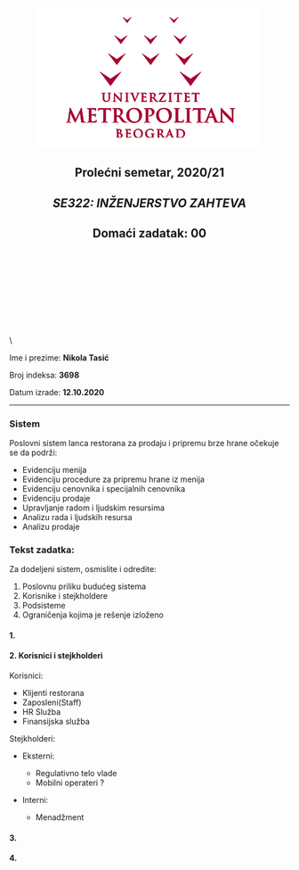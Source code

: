  <div align="center">
 
 ![](../assets/logo.png) 

 </div>

 <div align="center">
 
## Prolećni semetar, 2020/21

## *SE322: INŽENJERSTVO ZAHTEVA*

## Domaći zadatak: 00

</div>

\
\
\
\
\
\
\
\
\
\

Ime i prezime: **Nikola Tasić**

Broj indeksa: **3698**

Datum izrade: **12.10.2020**

---

### Sistem

Poslovni sistem lanca restorana za prodaju i pripremu brze hrane očekuje se da podrži:

*  Evidenciju menija
*  Evidenciju procedure za pripremu hrane iz menija
*  Evidenciju cenovnika i specijalnih cenovnika
*  Evidenciju prodaje
*  Upravljanje radom i ljudskim resursima
*  Analizu rada i ljudskih resursa
*  Analizu prodaje

### Tekst zadatka:

Za dodeljeni sistem, osmislite i odredite:

1.  Poslovnu priliku budućeg sistema
2.  Korisnike i stejkholdere
3.  Podsisteme
4.  Ograničenja kojima je rešenje izloženo

#### 1. 
#### 2. Korisnici i stejkholderi

Korisnici:
*  Klijenti restorana
*  Zaposleni(Staff)
*  HR Služba
*  Finansijska služba

Stejkholderi:
*  Eksterni:
	*  Regulativno telo vlade
	*  Mobilni operateri ?

*  Interni:
	*  Menadžment

#### 3.

#### 4. 


